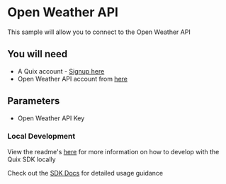 # Open Weather API
This sample will allow you to connect to the Open Weather API

## You will need

- A Quix account - [Signup here](https://quix.ai/signup)
- Open Weather API account from [here](https://openweathermap.org/api) 

## Parameters

 - Open Weather API Key

### Local Development

View the readme's [here](https://github.com/quixai/quix-library/tree/main/python/LocalDevelopment) 
for more information on how to develop with the Quix SDK locally

Check out the [SDK Docs](https://quix.ai/docs/sdk/introduction.html) for detailed usage guidance
